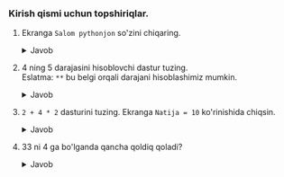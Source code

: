 ### Kirish qismi uchun topshiriqlar.

1. Ekranga `Salom pythonjon` so'zini chiqaring.

   <details><summary>Javob</summary>

     ```python
     print('Salom pythonjon')
     ```
    </details>
   
2. 4 ning 5 darajasini hisoblovchi dastur tuzing.<br>
Eslatma: `**` bu belgi orqali darajani hisoblashimiz mumkin.
   
   <details><summary>Javob</summary>

     ```python
     print(4**5)
     ```
    </details>
   
3. `2 + 4 * 2` dasturini tuzing. Ekranga `Natija = 10` ko'rinishida chiqsin.

    <details><summary>Javob</summary>

     ```python
     print('Natija = ', 2 + 4 * 2)
     ```
    </details>

4. 33 ni 4 ga bo'lganda qancha qoldiq qoladi?

    <details><summary>Javob</summary>

     ```python
     print(33 % 4)
     ```
    </details>

